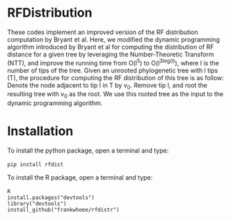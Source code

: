 # RFDistribution
These codes implement an improved version of the RF distribution computation by Bryant et al.
Here, we modified the dynamic programming algorithm introduced by Bryant et al for computing the distribution of RF distance for a given tree by leveraging the Number-Theoretic Transform (NTT), and improve the running time from O(l<sup>5</sup>) to O(l<sup>3log(l)</sup>), where l is the number of tips of the tree.
Given an unrooted phylogenetic tree with l tips (T), the procedure for computing the RF distribution of this tree is as follow:
Denote the node adjacent to tip l in T by v<sub>0</sub>. Remove tip l, and root the resulting tree with v<sub>0</sub> as the root. We use this rooted tree as the input to the dynamic programming algorithm.


# Installation

To install the python package, open a terminal and type:<br><br>
`pip install rfdist`

To install the R package, open a terminal and type:<br><br>
`R`<br>
`install.packages("devtools")`<br>
`library("devtools")`<br>
`install_github("frankwhoee/rfdistr")`<br>
